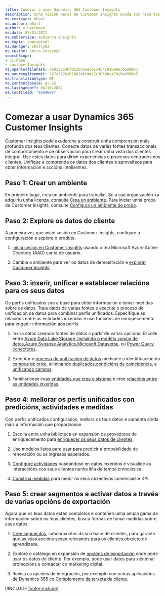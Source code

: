 ```yaml
---
title: Comezar a usar Dynamics 365 Customer Insights
description: Unha visión xeral de Customer Insights axuda aos recursos a comezar rapidamente.
ms.reviewer: mhart
ms.author: mhart
author: m-hartmann
ms.date: 08/31/2021
ms.subservice: audience-insights
ms.topic: conceptual
ms.manager: shellyha
ms.custom: intro-internal
searchScope:
- ci-home
- customerInsights
ms.openlocfilehash: ce0336c4bf853bc81ec01c45410169a63b69eb03
ms.sourcegitcommit: 267c317e10166146c9ac2c30560c479c9a005845
ms.translationtype: MT
ms.contentlocale: gl-ES
ms.lasthandoff: 08/16/2022
ms.locfileid: "9304609"
---
```

# <a name="get-started-with-dynamics-365-customer-insights"></a>Comezar a usar Dynamics 365 Customer Insights

Customer Insights pode axudarche a construír unha comprensión máis profunda dos teus clientes. Conecte datos de varias fontes transaccionais, de comportamento e de observación para crear unha vista dos clientes integral. Use estes datos para dirixir experiencias e procesos centrados nos clientes. Unifique e comprenda os datos dos clientes e aproveiteos para obter información e accións intelixentes.

## <a name="step-1-create-an-environment"></a>Paso 1: Crear un ambiente

En primeiro lugar, crea un ambiente para traballar. Se a súa organización xa adquiriu unha licenza, consulte [Crea un ambiente](create-environment.md). Para iniciar unha proba de Customer Insights, consulte [Configura un ambiente de proba](trial-signup.md).

## <a name="step-2-explore-customer-insights"></a>Paso 2: Explore os datos do cliente

A primeira vez que inicie sesión en Customer Insights, configure a configuración e explore o produto.

1. [inicia sesión en Customer Insights](https://home.ci.ai.dynamics.com) usando o teu Microsoft Azure Active Directory (AAD) conta de usuario.

1. Cambia o ambiente para ver os datos de demostración e [explorar Customer Insights](home.md).

## <a name="step-3-ingest-unify-and-set-up-relationships-for-your-data"></a>Paso 3: inxerir, unificar e establecer relacións para os seus datos

Os perfís unificados son a base para obter información e tomar medidas sobre os datos. Traia datos de varias fontes e execute o proceso de unificación de datos para combinar perfís unificados. Especifique as relacións entre as entidades inxeridas e use funcións de enriquecemento para engadir información aos perfís.

1. Inxira datos creando fontes de datos a partir de varias opcións. Escolle entre [Azure Data Lake Storage, incluíndo o modelo común de datos](connect-common-data-model.md),[Azure Synapse Analytics](connect-synapse.md),[Microsoft Dataverse](connect-dataverse-managed-lake.md), ou [Power Query conectores](connect-power-query.md).

1. Executar o [proceso de unificación de datos](data-unification.md) mediante a identificación do [campos de orixe](map-entities.md), eliminando [duplicados](remove-duplicates.md),[condicións de coincidencia](match-entities.md), e [unificando campos](merge-entities.md).

1. Familiarícese coas [entidades que crea o sistema](entities.md) e cree [relacións entre as entidades inxeridas](relationships.md).

## <a name="step-4-enhance-unified-profiles-with-predictions-activities-and-measures"></a>Paso 4: mellorar os perfís unificados con predicións, actividades e medidas

Con perfís unificados configurados, mellora os teus datos e aumenta aínda máis a información que proporcionan.

1. Escolla entre unha biblioteca en expansión de provedores de enriquecemento para [enriquecer os seus datos de clientes](enrichment-hub.md).

1. Use [modelos listos para usar](predictions-overview.md) para predicir a probabilidade de renovación ou os ingresos esperados.

1. [Configure actividades](activities.md) baseándose en datos inxeridos e visualice as interaccións cos seus clientes nunha liña de tempo cronolóxica.

1. [Constrúa medidas](measures.md) para medir os seus obxectivos comerciais e KPI.

## <a name="step-5-create-segments-and-activate-data-through-various-export-options"></a>Paso 5: crear segmentos e activar datos a través de varias opcións de exportación

Agora que os teus datos están completos e conteñen unha ampla gama de información sobre os teus clientes, busca formas de tomar medidas sobre eses datos.

1. [Cree segmentos](segments.md), subconxuntos da súa base de clientes, para garantir que as súas accións sexan relevantes para os clientes obxecto de aprendizaxe.

1. Explore o catálogo en expansión de [opcións de exportación](export-destinations.md) onde pode usar os datos do cliente. Por exemplo, pode usar datos para xestionar promocións e contactar co márketing dixital.

1. Revisa as opcións de integración, por exemplo con outras aplicacións de Dynamics 365 co [Complemento da tarxeta de cliente](customer-card-add-in.md).  


[!INCLUDE [footer-include](includes/footer-banner.md)]
